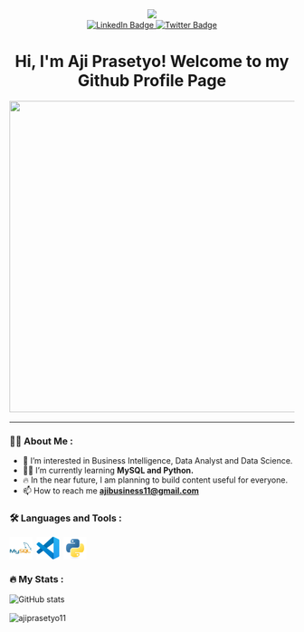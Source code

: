 <div id="header" align="center">
  <img src="https://media.giphy.com/media/M9gbBd9nbDrOTu1Mqx/giphy.gif" width="110"/>
</div>
<div id="badges" align="center">
  <a href="https://www.linkedin.com/in/ajiprasetyo11/">
    <img src="https://img.shields.io/badge/LinkedIn-0A66C2?style=for-the-badge&logo=linkedin&logoColor=white" alt="LinkedIn Badge"/>
  </a>
  <a href="https://twitter.com/datawithap">
    <img src="https://img.shields.io/badge/Twitter-1DA1F2?style=for-the-badge&logo=twitter&logoColor=white" alt="Twitter Badge"/>
  </a>
<h1>
  Hi, I'm Aji Prasetyo! Welcome to my Github Profile Page
</h1>
</div>

<div align="center">
  <img src="https://user-images.githubusercontent.com/117008370/201519320-69de63cc-a0f4-42b4-8291-dc000c742a8c.png" width="550" height="550"/>
</div>

---
### 👨‍💻 About Me :
- 📌 I’m interested in Business Intelligence, Data Analyst and Data Science.
- 👨‍🎓 I’m currently learning **MySQL and Python.**
- 🔥 In the near future, I am planning to build content useful for everyone.
- 📫 How to reach me **ajibusiness11@gmail.com**


### :hammer_and_wrench: Languages and Tools :
<div>
  <img src="https://raw.githubusercontent.com/devicons/devicon/master/icons/mysql/mysql-original-wordmark.svg" alt="mysql" width="40" height="40"/>&nbsp;
  <img src="https://github.com/devicons/devicon/blob/master/icons/vscode/vscode-original.svg" title="VSCode"  alt="VSCode" width="40" height="40"/>&nbsp;
  <img src="https://github.com/devicons/devicon/blob/master/icons/python/python-original.svg" title="Python" alt="Python" width="40" height="40"/>
</div>


### :fire: My Stats :
![GitHub stats](https://github-readme-stats.vercel.app/api?username=ajiprasetyo11&show_icons=true)

<div align="left">   
  <img align="center" src="https://github-readme-streak-stats.herokuapp.com/?user=ajiprasetyo11&" alt="ajiprasetyo11" />
</div>

<!---
ajiprasetyo11/ajiprasetyo11 is a ✨ special ✨ repository because its `README.md` (this file) appears on your GitHub profile.
You can click the Preview link to take a look at your changes.
--->
